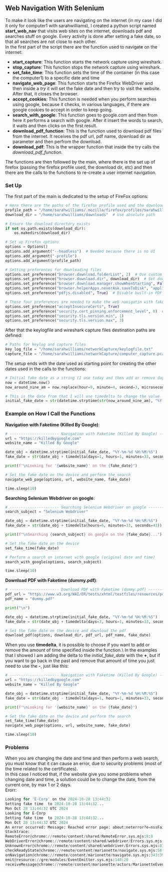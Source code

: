 ## Web Navigation With Selenium
To make it look like the users are navigating on the internet (in my case I did it only for computer1 with sarahwilliams), I created a python script named **start_web_nav** that visits web sites on the internet, downloads pdf and searches stuff on google. Every activity is done after setting a fake date, so that all searches are not close to each other.\
In the first part of the script there are the function used to navigate on the internet:
- **start_capture**: This function starts the network capture using wireshark.
- **stop_capture**: This function stops the network capture using wireshark.
- **set_fake_time**: This function sets the time of the container (in this case the computer1) to a specific date and time
- **navigate_web_page**: This function starts the Firefox WebDriver and then inside a *try* it will set the fake date and then try to visit the website. After that, it closes the browser.
- **accept_cookies**: This function is needed when you perform searches using google, because it checks, in various languages, if there are google cookies to accept in order to keep going.
- **search_with_google**: This function goes to google.com and then from here it performs a search with google. After it insert the words to search, it waits and then clicks on the first result.
- **download_pdf_function**: This is the function used to download pdf files from the internet. It receives the pdf url, pdf name, download dir as parameter and then perfrom the download.
- **download_pdf**: This is the wrapper function that inside the try calls the *download_pdf_function*.

The functions are then followed by the main, where there is the set up of firefox (passing the firefox profile used, the download dir, etc) and then there are the calls to the functions to re-create a user internet navigation.

### Set Up
The first part of the main is dedicated to the setup of FireFox options:
```py
# Here there are the paths of the firefox profile used and the download directory
profile_path = "/home/sarahwilliams/.mozilla/firefox/profiles/sarahwilliams"
download_dir = "/home/sarahwilliams/downloads"  # Use absolute path

# Ensure the download directory exists
if not os.path.exists(download_dir):
    os.makedirs(download_dir)

# Set up Firefox options
options = Options()
options.add_argument("--headless")  # Needed because there is no UI
options.add_argument("-profile")
options.add_argument(profile_path)

# Setting preferences for downloading files
options.set_preference("browser.download.folderList", 2)  # Use custom download directory
options.set_preference("browser.download.dir", download_dir)  # Set download directory
options.set_preference("browser.download.manager.showWhenStarting", False)
options.set_preference("browser.helperApps.neverAsk.saveToDisk", "application/pdf")  # Auto-download PDF
options.set_preference("pdfjs.disabled", True)  # Disable built-in PDF viewer

# These four preferences are needed to make the web navigatin with fake date works
options.set_preference("acceptInsecureCerts", True)
options.set_preference("security.cert_pinning.enforcement_level", 0)  # Disable cert pinning
options.set_preference("security.tls.version.min", 1)
options.set_preference("security.tls.version.max", 3)
```
After that the keylogfile and wireshark capture files destination paths are defined:
```py
# Paths for keylog and capture files
key_log_file = "/home/sarahwilliams/networkCapture/keylogfile.txt"
capture_file = "/home/sarahwilliams/networkCapture/computer_capture.pcap"
```
The setup ends with the date used as starting point for creating the other dates used in the calls to the functions:
```py
# Initial fake date as a string (I use today and then add or remove days/hours/minutes)
now = datetime.now()
now_around_nine_am = now.replace(hour=9, minute=4, second=3, microsecond=0)

# This is the date from that I will use timedelta to change the value
initial_fake_date = str(datetime.strptime(str(now_around_nine_am), "%Y-%m-%d %H:%M:%S"))
```

### Example on How I Call the Functions
**Navigation with Faketime (Killed By Google)**:
```py
# ---------------------- Navigation with Faketime (Killed By Google) ----------------------
url = "https://killedbygoogle.com"
website_name = "Killed By Google"

date_obj = datetime.strptime(initial_fake_date, "%Y-%m-%d %H:%M:%S")
fake_date = str(date_obj + timedelta(days=1, hours=1, minutes=33, seconds=43))

print(f"\nLooking for '{website_name}' on the {fake_date}")

# Set the fake date on the device and perform the search
navigate_web_page(options, url, website_name, fake_date)

time.sleep(10)
```

**Searching Selenium Webdriver on google**:
```py
# ---------------------- Searching Selenium Webdriver on google ----------------------
search_subject = "Selenium Webdriver"

date_obj = datetime.strptime(initial_fake_date, "%Y-%m-%d %H:%M:%S")
fake_date = str(date_obj + timedelta(hours=6, minutes=33, seconds=43))

print(f"\nSearching {search_subject} on google on the {fake_date}...")

# Set the fake date on the device
set_fake_time(fake_date)

# Perform a search on internet with google (original date and time)
search_with_google(options, search_subject)

time.sleep(10)
```

**Download PDF with Faketime (dummy.pdf)**:
```py
# ---------------------- Download PDF with Faketime (dummy.pdf) ----------------------
pdf_url = "https://www.w3.org/WAI/ER/tests/xhtml/testfiles/resources/pdf/dummy.pdf"
pdf_name = "dummy.pdf"

print("\n")

date_obj = datetime.strptime(initial_fake_date, "%Y-%m-%d %H:%M:%S")
fake_date = str(date_obj + timedelta(days=3, hours=1, minutes=33, seconds=43))

# Set the fake date on the device and download the pdf
download_pdf(options, download_dir, pdf_url, pdf_name, fake_date)
```
When you use **timedelta**, it is possible to choose if you want to add or remove the amount of time specified inside the function.\ 
In the examples that I showed I am adding the delta to the *initial_fake_date* with the **+**, but if you want to go back in the past and remove that amount of time you just need to use the **-**, just like this:
```py
# ---------------------- Navigation with Faketime (Killed By Google) ----------------------
url = "https://killedbygoogle.com"
website_name = "Killed By Google"

date_obj = datetime.strptime(initial_fake_date, "%Y-%m-%d %H:%M:%S")
fake_date = str(date_obj - timedelta(days=1, hours=1, minutes=33, seconds=43))

print(f"\nLooking for '{website_name}' on the {fake_date}")

# Set the fake date on the device and perform the search
set_fake_time(fake_date)
navigate_web_page(options, url, website_name, fake_date)

time.sleep(10)
```

### Problems
When you are changing the date and time and then perform a web search, you must know that it can cause an error, due to security problems (most of the time related to the certificates).\
In this case I noticed that, if the website give you some problems when changing date and time, a solution could be to change the date, from the current one, by max 1 or 2 days.\
Erorr:
```py
Looking for 'E-Corp' on the 2024-10-28 13:44:32
Setting fake time  to 2024-10-28 13:44:32...
Mon Oct 28 13:44:32 UTC 2024
Looking for E-Corp
Setting fake time  to 2024-10-28 13:44:32...
Mon Oct 28 13:44:32 UTC 2024
An error occurred: Message: Reached error page: about:neterror?e=nssFailure2&u=https%3A//mrrobot.fandom.com/wiki/E-Corp&c=UTF-8&d=%20
Stacktrace:
RemoteError@chrome://remote/content/shared/RemoteError.sys.mjs:8:8
WebDriverError@chrome://remote/content/shared/webdriver/Errors.sys.mjs:193:5
UnknownError@chrome://remote/content/shared/webdriver/Errors.sys.mjs:832:5
checkReadyState@chrome://remote/content/marionette/navigate.sys.mjs:58:24
onNavigation@chrome://remote/content/marionette/navigate.sys.mjs:343:39
emit@resource://gre/modules/EventEmitter.sys.mjs:148:20
receiveMessage@chrome://remote/content/marionette/actors/MarionetteEventsParent.sys.mjs:33:25
```
